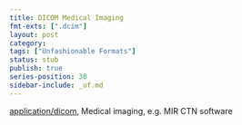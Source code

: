 ```yaml
---
title: DICOM Medical Imaging
fmt-exts: [".dcim"]
layout: post
category:
tags: ["Unfashionable Formats"]
status: stub
publish: true
series-position: 30
sidebar-include: _uf.md
---
```


[application/dicom](mimeExamples/US.28312.dicm), Medical imaging, e.g. MIR CTN software

